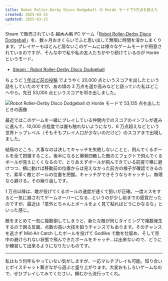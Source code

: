 ```yaml
---
title: Robot Roller-Derby Disco Dodgeball の Horde モードで5万点を超えた
created: 2025-03-25
updated: 2025-03-25
---
```


Steam で販売されている ~~超大人気~~ PC ゲーム「[Robot Roller-Derby Disco Dodgeball](https://store.steampowered.com/app/270450/Robot_RollerDerby_Disco_Dodgeball/)」を、数ヶ月おきくらいでふと思い出して無限に時間を溶かしまくります。プレイヤーもほとんど居ないこのゲームには様々なゲームモードが用意されているのですが、そんな中で私や私の友人たちがやり続けているのが Horde というモード。

- [Steam：Robot Roller-Derby Disco Dodgeball](https://store.steampowered.com/app/270450/Robot_RollerDerby_Disco_Dodgeball/)

ちょうど [1 年ほど前の投稿](/blog/20240328/) でようやく 20,000 点というスコアを出したという話をしていたのですが、あの頃の 3 万点を遥か高みなどと語っていた私はどこへやら。先日 53,000 点というスコアを叩き出しました。

![Robot Roller-Derby Disco Dodgeball の Horde モードで 53,135 点を出したときの画像](a22428b9-16af-4817-40a1-41fab203ce00)

最近ではこのゲームを一緒にプレイしている仲間内でのスコアのインフレが進みに進んで、10,000 点程度では誰も触れないようになり、6 万点超えなどという世界トップレベル（そもそもプレイ人口が少ないのだけど）のスコアまで出現しました。

結局のところ、大事なのは決してキャッチを失敗しないことと、飛んでくるボールを全て把握すること。後半になると爆発四散した敵のエフェクトで飛んでくるボールが見えにくくなるので、とりあえずボールが飛んできている前提で横に避けつつ、横に動けば移動前の位置からは見えなかった前方の様子が確認できるので、素早く敵とボールの位置を把握。キャッチができそうならキャッチし、無理なら避ける。その繰り返しです。

1 万点以降は、敵が投げてくるボールの速度が速くて狙いが正確。一度ミスをすると一気に崩されてゲームオーバーになる…というのが少し前までの感覚だったのですが、最近は「意外とちゃんとボールをよく見て粘ればどうにかなるな」といった感じ。

敵をまとめて一気に複数倒してしまうと、新たな敵が同じタイミングで複数発生するので困る反面、点数の高い大技を狙うチャンスでもあります。そのチャンスを逃さず Mid-Air Catch したボールを投げて Godlike で敵を仕留め、そして空中の避けられない状態で飛んできたボールをキャッチ…は出来ないので、どうにか練習して出来るようになりたいものです。

---

私はもう何年もやっていない気がしますが、一応マルチプレイも可能。知り合いとボイスチャット繋ぎながら遊ぶと盛り上がります。大変おもしろいゲームなので、ぜひプレイしてみてください。頼むから流行ってくれ。
